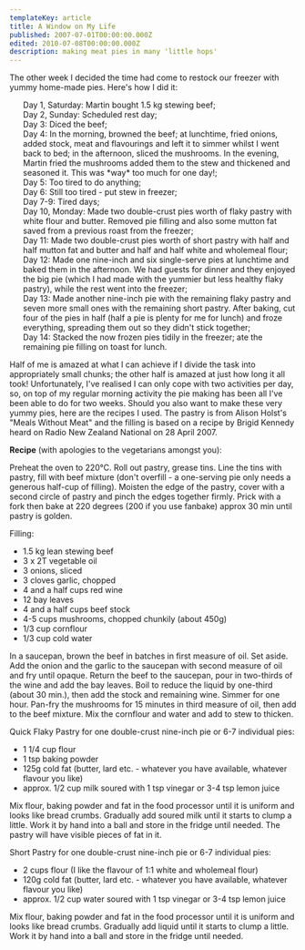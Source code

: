 ```yaml
---
templateKey: article
title: A Window on My Life
published: 2007-07-01T00:00:00.000Z
edited: 2010-07-08T00:00:00.000Z
description: making meat pies in many 'little hops'
---
```

The other week I decided the time had come to restock our freezer with yummy home-made pies. Here's how I did it:

<ul style="list-style-type: none;">
<li>Day 1, Saturday: Martin bought 1.5 kg stewing beef;
<li>Day 2, Sunday: Scheduled rest day;
<li>Day 3: Diced the beef;
<li>Day 4: In the morning, browned the beef; at lunchtime, fried onions, added stock, meat and flavourings and left it to simmer whilst I went back to bed; in the afternoon, sliced the mushrooms. In the evening, Martin fried the mushrooms added them to the stew and thickened and seasoned it. This was *way* too much for one day!;
<li>Day 5: Too tired to do anything;
<li>Day 6: Still too tired - put stew in freezer;
<li>Day 7-9: Tired days;
<li>Day 10, Monday: Made two double-crust pies worth of flaky pastry with white flour and butter. Removed pie filling and also some mutton fat saved from a previous roast from the freezer;
<li>Day 11: Made two double-crust pies worth of short pastry with half and half mutton fat and butter and half and half white and wholemeal flour;
<li>Day 12: Made one nine-inch and six single-serve pies at lunchtime and baked them in the afternoon. We had guests for dinner and they enjoyed the big pie (which I had made with the yummier but less healthy flaky pastry), while the rest went into the freezer;
<li>Day 13: Made another nine-inch pie with the remaining flaky pastry and seven more small ones with the remaining short pastry. After baking, cut four of the pies in half (half a pie is plenty for me for lunch) and froze everything, spreading them out so they didn't stick together;
<li>Day 14: Stacked the now frozen pies tidily in the freezer; ate the remaining pie filling on toast for lunch.
</ul>

Half of me is amazed at what I can achieve if I divide the task into appropriately small chunks; the other half is amazed at just how long it all took! Unfortunately, I've realised I can only cope with two activities per day, so, on top of my regular morning activity the pie making has been all I've been able to do for two weeks. Should you also want to make these very yummy pies, here are the recipes I used. The pastry is from Alison Holst's "Meals Without Meat" and the filling is based on a recipe by Brigid Kennedy heard on Radio New Zealand National on 28 April 2007.

**Recipe** (with apologies to the vegetarians amongst you):

Preheat the oven to 220°C. Roll out pastry, grease tins. Line the tins with pastry, fill with beef mixture (don't overfill - a one-serving pie only needs a generous half-cup of filling). Moisten the edge of the pastry, cover with a second circle of pastry and pinch the edges together firmly. Prick with a fork then bake at 220 degrees (200 if you use fanbake) approx 30 min until pastry is golden.

Filling:
* 1.5 kg lean stewing beef
* 3 x 2T vegetable oil
* 3 onions, sliced
* 3 cloves garlic, chopped
* 4 and a half cups red wine
* 12 bay leaves
* 4 and a half cups beef stock
* 4-5 cups mushrooms, chopped chunkily (about 450g)
* 1/3 cup cornflour
* 1/3 cup cold water

In a saucepan, brown the beef in batches in first measure of oil. Set aside. Add the onion and the garlic to the saucepan with second measure of oil and fry until opaque. Return the beef to the saucepan, pour in two-thirds of the wine and add the bay leaves. Boil to reduce the liquid by one-third (about 30 min.), then add the stock and remaining wine. Simmer for one hour. Pan-fry the mushrooms for 15 minutes in third measure of oil, then add to the beef mixture. Mix the cornflour and water and add to stew to thicken.

Quick Flaky Pastry for one double-crust nine-inch pie or 6-7 individual pies:
* 1 1/4 cup flour
* 1 tsp baking powder
* 125g cold fat (butter, lard etc. - whatever you have available, whatever flavour you like)
* approx. 1/2 cup milk soured with 1 tsp vinegar or 3-4 tsp lemon juice

Mix flour, baking powder and fat in the food processor until it is uniform and looks like bread crumbs. Gradually add soured milk until it starts to clump a little. Work it by hand into a ball and store in the fridge until needed. The pastry will have visible pieces of fat in it.

Short Pastry for one double-crust nine-inch pie or 6-7 individual pies:
* 2 cups flour (I like the flavour of 1:1 white and wholemeal flour)
* 120g cold fat (butter, lard etc. - whatever you have available, whatever flavour you like)
* approx. 1/2 cup water soured with 1 tsp vinegar or 3-4 tsp lemon juice

Mix flour, baking powder and fat in the food processor until it is uniform and looks like bread crumbs. Gradually add liquid until it starts to clump a little. Work it by hand into a ball and store in the fridge until needed.
